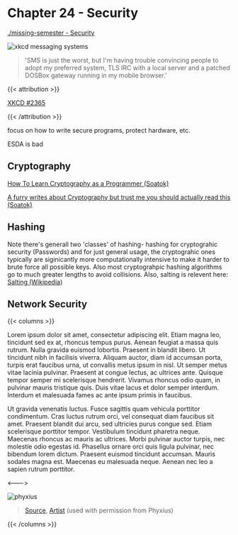 # Chapter 24 - Security

[./missing-semester - Security](https://missing.csail.mit.edu/2020/security/)

![xkcd messaging systems](https://imgs.xkcd.com/comics/messaging_systems.png)

> 'SMS is just the worst, but I'm having trouble convincing people to adopt my preferred system, TLS IRC with a local server and a patched DOSBox gateway running in my mobile browser.'

{{< attribution >}}

[XKCD #2365](https://xkcd.com/2365/)

{{< /attribution >}}

focus on how to write secure programs, protect hardware, etc.

ESDA is bad



## Cryptography

[How To Learn Cryptography as a Programmer (Soatok)](https://soatok.blog/2020/06/10/how-to-learn-cryptography-as-a-programmer/)

[A furry writes about Cryptography but trust me you should actually read this (Soatok)](https://soatok.blog/2020/10/23/solving-for-why-furry-blogging-about-cryptography/)

## Hashing

Note there's generall two 'classes' of hashing- hashing for cryptograhic security (Passwords) and for just general usage, the cryptograhic ones typically are siginicantly more computationally intensive to make it harder to brute force all possible keys. Also most cryptograhpic hashing algorithms go to much greater lengths to avoid collisions. Also, salting is relevent here: [Salting (Wikipedia)](https://en.wikipedia.org/wiki/Salt_(cryptography))

## Network Security

{{< columns >}}

Lorem ipsum dolor sit amet, consectetur adipiscing elit. Etiam magna leo, tincidunt sed ex at, rhoncus tempus purus. Aenean feugiat a massa quis rutrum. Nulla gravida euismod lobortis. Praesent in blandit libero. Ut tincidunt nibh in facilisis viverra. Aliquam auctor, diam id accumsan porta, turpis erat faucibus urna, ut convallis metus ipsum in nisl. Ut semper metus vitae lacinia pulvinar. Praesent at congue lectus, ac ultrices ante. Quisque tempor semper mi scelerisque hendrerit. Vivamus rhoncus odio quam, in pulvinar mauris tristique quis. Duis vitae lacus et dolor semper interdum. Interdum et malesuada fames ac ante ipsum primis in faucibus.

Ut gravida venenatis luctus. Fusce sagittis quam vehicula porttitor condimentum. Cras luctus rutrum orci, vel consequat diam faucibus sit amet. Praesent blandit dui arcu, sed ultricies purus congue sed. Etiam scelerisque porttitor tempor. Vestibulum tincidunt pharetra neque. Maecenas rhoncus ac mauris ac ultrices. Morbi pulvinar auctor turpis, nec molestie odio egestas id. Phasellus ornare orci quis ligula pulvinar, nec bibendum lorem dictum. Praesent euismod tincidunt accumsan. Mauris sodales magna est. Maecenas eu malesuada neque. Aenean nec leo a sapien rutrum porttitor.

<--->

![phyxius](/phyxius.jpg)

> [Source](https://furrynetwork.com/artwork/1647029/hacker-dragon/), [Artist](https://www.furaffinity.net/user/halybs/) (used with permission from Phyxius)

{{< /columns >}}

